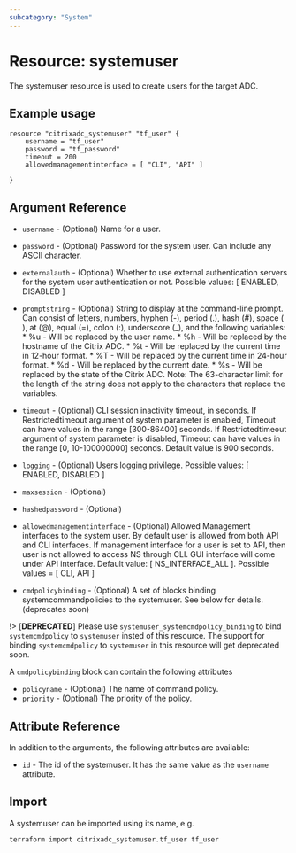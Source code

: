 ```yaml
---
subcategory: "System"
---
```


# Resource: systemuser

The systemuser resource is used to create users for the target ADC.


## Example usage

```hcl
resource "citrixadc_systemuser" "tf_user" {
    username = "tf_user"
    password = "tf_password"
    timeout = 200
    allowedmanagementinterface = [ "CLI", "API" ]

}
```


## Argument Reference

* `username` - (Optional) Name for a user.
* `password` - (Optional) Password for the system user. Can include any ASCII character.
* `externalauth` - (Optional) Whether to use external authentication servers for the system user authentication or not. Possible values: [ ENABLED, DISABLED ]
* `promptstring` - (Optional) String to display at the command-line prompt. Can consist of letters, numbers, hyphen (-), period (.), hash (#), space ( ), at (@), equal (=), colon (:), underscore (\_), and the following variables: * %u - Will be replaced by the user name. * %h - Will be replaced by the hostname of the Citrix ADC. * %t - Will be replaced by the current time in 12-hour format. * %T - Will be replaced by the current time in 24-hour format. * %d - Will be replaced by the current date. * %s - Will be replaced by the state of the Citrix ADC. Note: The 63-character limit for the length of the string does not apply to the characters that replace the variables.
* `timeout` - (Optional) CLI session inactivity timeout, in seconds. If Restrictedtimeout argument of system parameter is enabled, Timeout can have values in the range [300-86400] seconds. If Restrictedtimeout argument of system parameter is disabled, Timeout can have values in the range [0, 10-100000000] seconds. Default value is 900 seconds.
* `logging` - (Optional) Users logging privilege. Possible values: [ ENABLED, DISABLED ]
* `maxsession` - (Optional) 
* `hashedpassword` - (Optional)
* `allowedmanagementinterface` - (Optional) Allowed Management interfaces to the system user. By default user is allowed from both API and CLI interfaces. If management interface for a user is set to API, then user is not allowed to access NS through CLI. GUI interface will come under API interface. Default value: [ NS_INTERFACE_ALL ]. Possible values = [ CLI, API ]

* `cmdpolicybinding` - (Optional) A set of blocks binding systemcommandpolicies to the systemuser. See below for details. (deprecates soon)


!>
[**DEPRECATED**] Please use `systemuser_systemcmdpolicy_binding` to bind `systemcmdpolicy` to `systemuser` insted of this resource. The support for binding `systemcmdpolicy` to `systemuser` in this resource will get deprecated soon.


A `cmdpolicybinding` block can contain the following attributes

* `policyname` - (Optional) The name of command policy.
* `priority` - (Optional) The priority of the policy.


## Attribute Reference

In addition to the arguments, the following attributes are available:

* `id` - The id of the systemuser. It has the same value as the `username` attribute.


## Import

A systemuser can be imported using its name, e.g.

```shell
terraform import citrixadc_systemuser.tf_user tf_user
```

